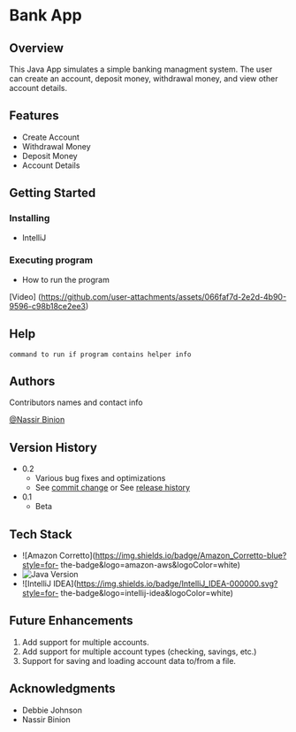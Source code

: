# Bank App

## Overview
This Java App simulates a simple banking managment system.
The user can create an account, deposit money, withdrawal money, and view other account details.




## Features

- Create Account
- Withdrawal Money
- Deposit Money
- Account Details

## Getting Started


### Installing

* IntelliJ

### Executing program

* How to run the program

[Video] (https://github.com/user-attachments/assets/066faf7d-2e2d-4b90-9596-c98b18ce2ee3)


## Help


```
command to run if program contains helper info
```

## Authors

Contributors names and contact info

[@Nassir Binion](nabini01@wsc.edu)

## Version History

* 0.2
    * Various bug fixes and optimizations
    * See [commit change]() or See [release history]()
* 0.1
    * Beta

## Tech Stack
- ![Amazon Corretto](https://img.shields.io/badge/Amazon_Corretto-blue?style=for-
  the-badge&logo=amazon-aws&logoColor=white)
- ![Java Version](https://img.shields.io/badge/Java-17-blue)
- ![IntelliJ IDEA](https://img.shields.io/badge/IntelliJ_IDEA-000000.svg?style=for-
  the-badge&logo=intellij-idea&logoColor=white)

## Future Enhancements
1. Add support for multiple accounts.
2. Add support for multiple account types (checking, savings, etc.)
2. Support for saving and loading account data to/from a file.


## Acknowledgments

* Debbie Johnson
* Nassir Binion

